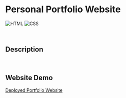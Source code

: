 # **Personal Portfolio Website**
![HTML](https://img.shields.io/badge/Uses-HTML-red.svg)
![CSS](https://img.shields.io/badge/Uses-CSS-blue.svg)
<!-- ![JS](https://img.shields.io/badge/Uses-JS-yellow.svg) -->

&nbsp;
## **Description**


&nbsp;
## **Website Demo**

[Deployed Portfolio Website](https://spfave.github.io/portfolio_website/)